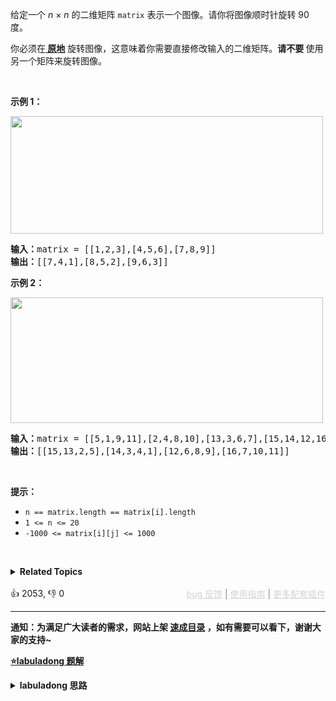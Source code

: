 <p>给定一个 <em>n&nbsp;</em>×&nbsp;<em>n</em> 的二维矩阵&nbsp;<code>matrix</code> 表示一个图像。请你将图像顺时针旋转 90 度。</p>

<p>你必须在<strong><a href="https://baike.baidu.com/item/%E5%8E%9F%E5%9C%B0%E7%AE%97%E6%B3%95" target="_blank"> 原地</a></strong> 旋转图像，这意味着你需要直接修改输入的二维矩阵。<strong>请不要 </strong>使用另一个矩阵来旋转图像。</p>

<p>&nbsp;</p>

<p><strong>示例 1：</strong></p> 
<img alt="" src="https://assets.leetcode.com/uploads/2020/08/28/mat1.jpg" style="height: 188px; width: 500px;" /> 
<pre>
<strong>输入：</strong>matrix = [[1,2,3],[4,5,6],[7,8,9]]
<strong>输出：</strong>[[7,4,1],[8,5,2],[9,6,3]]
</pre>

<p><strong>示例 2：</strong></p> 
<img alt="" src="https://assets.leetcode.com/uploads/2020/08/28/mat2.jpg" style="height: 201px; width: 500px;" /> 
<pre>
<strong>输入：</strong>matrix = [[5,1,9,11],[2,4,8,10],[13,3,6,7],[15,14,12,16]]
<strong>输出：</strong>[[15,13,2,5],[14,3,4,1],[12,6,8,9],[16,7,10,11]]
</pre>

<p>&nbsp;</p>

<p><strong>提示：</strong></p>

<ul> 
 <li><code>n == matrix.length == matrix[i].length</code></li> 
 <li><code>1 &lt;= n &lt;= 20</code></li> 
 <li><code>-1000 &lt;= matrix[i][j] &lt;= 1000</code></li> 
</ul>

<p>&nbsp;</p>

<details><summary><strong>Related Topics</strong></summary>数组 | 数学 | 矩阵</details><br>

<div>👍 2053, 👎 0<span style='float: right;'><span style='color: gray;'><a href='https://github.com/labuladong/fucking-algorithm/issues' target='_blank' style='color: lightgray;text-decoration: underline;'>bug 反馈</a> | <a href='https://labuladong.online/algo/fname.html?fname=jb插件简介' target='_blank' style='color: lightgray;text-decoration: underline;'>使用指南</a> | <a href='https://labuladong.online/algo/' target='_blank' style='color: lightgray;text-decoration: underline;'>更多配套插件</a></span></span></div>

<div id="labuladong"><hr>

**通知：为满足广大读者的需求，网站上架 [速成目录](https://labuladong.online/algo/intro/quick-learning-plan/)
，如有需要可以看下，谢谢大家的支持~**



<p><strong><a href="https://labuladong.online/algo/practice-in-action/2d-array-traversal-summary/" target="_blank">⭐️labuladong 题解</a></strong></p>
<details><summary><strong>labuladong 思路</strong></summary>


<div id="labuladong_solution_zh">

## 基本思路

这题看起来复杂，但只要掌握了规律就很简单。

先把二维矩阵沿对角线反转，然后反转矩阵的每一行，结果就是顺时针反转整个矩阵。

**详细题解**：

- [二维数组的花式遍历技巧](https://labuladong.online/algo/practice-in-action/2d-array-traversal-summary/)

</div>





<div id="solution">

## 解法代码

<div class="tab-panel"><div class="tab-nav">
<button data-tab-item="cpp" class="tab-nav-button btn " data-tab-group="default" onclick="switchTab(this)">cpp🤖</button>

<button data-tab-item="python" class="tab-nav-button btn " data-tab-group="default" onclick="switchTab(this)">
python🤖</button>

<button data-tab-item="java" class="tab-nav-button btn active" data-tab-group="default" onclick="switchTab(this)">
java🟢</button>

<button data-tab-item="go" class="tab-nav-button btn " data-tab-group="default" onclick="switchTab(this)">go🤖</button>

<button data-tab-item="javascript" class="tab-nav-button btn " data-tab-group="default" onclick="switchTab(this)">
javascript🤖</button>
</div><div class="tab-content">
<div data-tab-item="cpp" class="tab-item " data-tab-group="default"><div class="highlight">

```cpp
// 注意：cpp 代码由 chatGPT🤖 根据我的 java 代码翻译。
// 本代码的正确性已通过力扣验证，如有疑问，可以对照 java 代码查看。

class Solution {
public:
    void rotate(vector<vector<int>>& matrix) {
        int n = matrix.size();
        // 先沿对角线反转二维矩阵
        for (int i = 0; i < n; i++) {
            for (int j = i; j < n; j++) {
                // swap(matrix[i][j], matrix[j][i]);
                int temp = matrix[i][j];
                matrix[i][j] = matrix[j][i];
                matrix[j][i] = temp;
            }
        }
        // 然后反转二维矩阵的每一行
        for (auto& row : matrix) {
            ::reverse(row.begin(), row.end());
        }
    }

    // 反转一维数组
    void reverse(vector<int>& arr) {
        int i = 0, j = arr.size() - 1;
        while (j > i) {
            // swap(arr[i], arr[j]);
            int temp = arr[i];
            arr[i] = arr[j];
            arr[j] = temp;
            i++;
            j--;
        }
    }
};
```

</div></div>

<div data-tab-item="python" class="tab-item " data-tab-group="default"><div class="highlight">

```python
# 注意：python 代码由 chatGPT🤖 根据我的 java 代码翻译。
# 本代码的正确性已通过力扣验证，如有疑问，可以对照 java 代码查看。

class Solution:
    def rotate(self, matrix):
        n = len(matrix)
        # 先沿对角线反转二维矩阵
        for i in range(n):
            for j in range(i, n):
                # swap(matrix[i][j], matrix[j][i])
                matrix[i][j], matrix[j][i] = matrix[j][i], matrix[i][j]

        # 然后反转二维矩阵的每一行
        for row in matrix:
            self.reverse(row)

    # 反转一维数组
    def reverse(self, arr):
        i, j = 0, len(arr) - 1
        while j > i:
            # swap(arr[i], arr[j])
            arr[i], arr[j] = arr[j], arr[i]
            i += 1
            j -= 1
```

</div></div>

<div data-tab-item="java" class="tab-item active" data-tab-group="default"><div class="highlight">

```java
class Solution {
    public void rotate(int[][] matrix) {
        int n = matrix.length;
        // 先沿对角线反转二维矩阵
        for (int i = 0; i < n; i++) {
            for (int j = i; j < n; j++) {
                // swap(matrix[i][j], matrix[j][i]);
                int temp = matrix[i][j];
                matrix[i][j] = matrix[j][i];
                matrix[j][i] = temp;
            }
        }
        // 然后反转二维矩阵的每一行
        for (int[] row : matrix) {
            reverse(row);
        }
    }

    // 反转一维数组
    void reverse(int[] arr) {
        int i = 0, j = arr.length - 1;
        while (j > i) {
            // swap(arr[i], arr[j]);
            int temp = arr[i];
            arr[i] = arr[j];
            arr[j] = temp;
            i++;
            j--;
        }
    }
}
```

</div></div>

<div data-tab-item="go" class="tab-item " data-tab-group="default"><div class="highlight">

```go
// 注意：go 代码由 chatGPT🤖 根据我的 java 代码翻译。
// 本代码的正确性已通过力扣验证，如有疑问，可以对照 java 代码查看。

func rotate(matrix [][]int) {
n := len(matrix)
// 先沿对角线反转二维矩阵
for i := 0; i < n; i++ {
for j := i; j < n; j++ {
// swap(matrix[i][j], matrix[j][i]);
matrix[i][j], matrix[j][i] = matrix[j][i], matrix[i][j]
}
}
// 然后反转二维矩阵的每一行
for i := range matrix {
reverse(matrix[i])
}
}

// 反转一维数组
func reverse(arr []int) {
i, j := 0, len(arr)-1
for j > i {
// swap(arr[i], arr[j]);
arr[i], arr[j] = arr[j], arr[i]
i++
j--
}
}
```

</div></div>

<div data-tab-item="javascript" class="tab-item " data-tab-group="default"><div class="highlight">

```javascript
// 注意：javascript 代码由 chatGPT🤖 根据我的 java 代码翻译。
// 本代码的正确性已通过力扣验证，如有疑问，可以对照 java 代码查看。

var rotate = function (matrix) {
    let n = matrix.length;
    // 先沿对角线反转二维矩阵
    for (let i = 0; i < n; i++) {
        for (let j = i; j < n; j++) {
            // swap(matrix[i][j], matrix[j][i]);
            let temp = matrix[i][j];
            matrix[i][j] = matrix[j][i];
            matrix[j][i] = temp;
        }
    }
    // 然后反转二维矩阵的每一行
    for (let row of matrix) {
        reverse(row);
    }

    // 反转一维数组
    function reverse(arr) {
        let i = 0, j = arr.length - 1;
        while (j > i) {
            // swap(arr[i], arr[j]);
            let temp = arr[i];
            arr[i] = arr[j];
            arr[j] = temp;
            i++;
            j--;
        }
    }
};
```

</div></div>
</div></div>

<hr /><details open hint-container details><summary style="font-size: medium"><strong>🎃🎃 算法可视化 🎃🎃</strong></summary><div id="data_rotate-image"  category="leetcode" ></div><div class="resizable aspect-ratio-container" style="height: 100%;">
<div id="iframe_rotate-image"></div></div>
</details><hr /><br />

</div>
</details>
</div>

